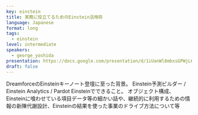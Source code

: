 ```yaml
---
key: einstein
title: 実務に役立てるためのEinstein活用術
language: Japanese
format: long
tags:
  - einstein
level: intermediate
speakers:
  - george_yoshida
presentation: https://docs.google.com/presentation/d/1iUanWl8mbxsGPWjL6vkwuZeF6Pan7jV4LEtXOy3fdyE/edit#slide=id.p1
draft: false
---
```

DreamforceのEinsteinキーノート登壇に至った背景。
Einstein予測ビルダー / Einstein Analytics / Pardot Einsteinでできること。
オブジェクト構成、Einsteinに喰わせている項目データ等の細かい話や、継続的に利用するための情報の新陳代謝設計、Einsteinの結果を使った事業のドライブ方法について等